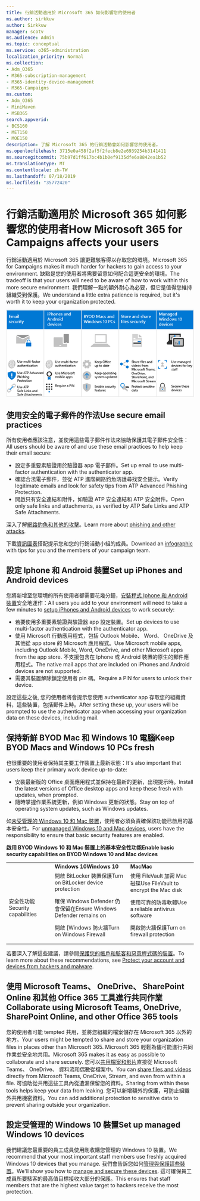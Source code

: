 ```yaml
---
title: 行銷活動適用於 Microsoft 365 如何影響您的使用者
ms.author: sirkkuw
author: Sirkkuw
manager: scotv
ms.audience: Admin
ms.topic: conceptual
ms.service: o365-administration
localization_priority: Normal
ms.collection:
- Adm_O365
- M365-subscription-management
- M365-identity-device-management
- M365-Campaigns
ms.custom:
- Adm_O365
- MiniMaven
- MSB365
search.appverid:
- BCS160
- MET150
- MOE150
description: 了解 Microsoft 365 的行銷活動會如何影響您的使用者。
ms.openlocfilehash: 3715e0a458f2af5f2fecb8e2e6939254b3141411
ms.sourcegitcommit: 75b97d1ff617bc4b1b0ef9135dfe6a8842ea1b52
ms.translationtype: MT
ms.contentlocale: zh-TW
ms.lasthandoff: 07/18/2019
ms.locfileid: "35772420"
---
```

# <a name="how-microsoft-365-for-campaigns-affects-your-users"></a><span data-ttu-id="e6317-103">行銷活動適用於 Microsoft 365 如何影響您的使用者</span><span class="sxs-lookup"><span data-stu-id="e6317-103">How Microsoft 365 for Campaigns affects your users</span></span>

<span data-ttu-id="e6317-104">行銷活動適用於 Microsoft 365 讓更難駭客得以存取您的環境。</span><span class="sxs-lookup"><span data-stu-id="e6317-104">Microsoft 365 for Campaigns makes it much harder for hackers to gain access to your environment.</span></span> <span data-ttu-id="e6317-105">缺點是您的使用者將需要留意如何配合這更安全的環境。</span><span class="sxs-lookup"><span data-stu-id="e6317-105">The tradeoff is that your users will need to be aware of how to work within this more secure environment.</span></span> <span data-ttu-id="e6317-106">我們理解一點的額外耐心為必要，但它是值得您維持組織受到保護。</span><span class="sxs-lookup"><span data-stu-id="e6317-106">We understand a little extra patience is required, but it's worth it to keep your organization protected.</span></span>

![圖例，概括重點從下面、 Iphone 的 Android 裝置，Mac，Windows 10、 共用與主要人員](media/M365-democracy-Users_700px.png)

## <a name="use-secure-email-practices"></a><span data-ttu-id="e6317-108">使用安全的電子郵件的作法</span><span class="sxs-lookup"><span data-stu-id="e6317-108">Use secure email practices</span></span>
<span data-ttu-id="e6317-109">所有使用者應該注意，並使用這些電子郵件作法來協助保護其電子郵件安全性：</span><span class="sxs-lookup"><span data-stu-id="e6317-109">All users should be aware of and use these email practices to help keep their email secure:</span></span>
- <span data-ttu-id="e6317-110">設定多重要素驗證用於驗證器 app 電子郵件。</span><span class="sxs-lookup"><span data-stu-id="e6317-110">Set up email to use multi-factor authentication with the authenticator app.</span></span>
- <span data-ttu-id="e6317-111">確認合法電子郵件，並從 ATP 進階網路釣魚防護尋找安全提示。</span><span class="sxs-lookup"><span data-stu-id="e6317-111">Verify legitimate emails and look for safety tips from ATP Advanced Phishing Protection.</span></span>
- <span data-ttu-id="e6317-112">開啟只有安全連結和附件，如驗證 ATP 安全連結和 ATP 安全附件。</span><span class="sxs-lookup"><span data-stu-id="e6317-112">Open only safe links and attachments, as verified by ATP Safe Links and ATP Safe Attachments.</span></span>

<span data-ttu-id="e6317-113">深入了解[網路釣魚和其他的攻擊](m365-campaigns-phishing-and-attacks.md)。</span><span class="sxs-lookup"><span data-stu-id="e6317-113">Learn more about [phishing and other attacks](m365-campaigns-phishing-and-attacks.md).</span></span> 

<span data-ttu-id="e6317-114">下載[資訊圖表](m365-campaigns-protect-campaign-infographic.md)搭配提示您和您的行銷活動小組的成員。</span><span class="sxs-lookup"><span data-stu-id="e6317-114">Download an [infographic](m365-campaigns-protect-campaign-infographic.md) with tips for you and the members of your campaign team.</span></span>

## <a name="set-up-iphones-and-android-devices"></a><span data-ttu-id="e6317-115">設定 Iphone 和 Android 裝置</span><span class="sxs-lookup"><span data-stu-id="e6317-115">Set up iPhones and Android devices</span></span>
<span data-ttu-id="e6317-116">您將新增至您環境的所有使用者都需要花幾分鐘，[安裝程式 Iphone 和 Android 裝置](../business/set-up-mobile-devices.md?toc=%2Fmicrosoft-365%2Fcampaigns%2Ftoc.json)安全地運作：</span><span class="sxs-lookup"><span data-stu-id="e6317-116">All users you add to your environment will need to take a few minutes to [setup iPhones and Android devices](../business/set-up-mobile-devices.md?toc=%2Fmicrosoft-365%2Fcampaigns%2Ftoc.json) to work securely:</span></span>
- <span data-ttu-id="e6317-117">若要使用多重要素驗證與驗證器 app 設定裝置。</span><span class="sxs-lookup"><span data-stu-id="e6317-117">Set up devices to use multi-factor authentication with the authenticator app.</span></span>
- <span data-ttu-id="e6317-118">使用 Microsoft 行動應用程式，包括 Outlook Mobile、 Word、 OneDrive 及其他從 app store 的 Microsoft 應用程式。</span><span class="sxs-lookup"><span data-stu-id="e6317-118">Use Microsoft mobile apps, including Outlook Mobile, Word, OneDrive, and other Microsoft apps from the app store.</span></span> <span data-ttu-id="e6317-119">不支援包含在 Iphone 或 Android 裝置的原生的郵件應用程式。</span><span class="sxs-lookup"><span data-stu-id="e6317-119">The native mail apps that are included on iPhones and Android devices are not supported.</span></span> 
- <span data-ttu-id="e6317-120">需要其裝置解除鎖定使用者 pin 碼。</span><span class="sxs-lookup"><span data-stu-id="e6317-120">Require a PIN for users to unlock their device.</span></span>

<span data-ttu-id="e6317-121">設定這些之後, 您的使用者將會提示您使用 authenticator app 存取您的組織資料，這些裝置，包括郵件上時。</span><span class="sxs-lookup"><span data-stu-id="e6317-121">After setting these up, your users will be prompted to use the authenticator app when accessing your organization data on these devices, including mail.</span></span> 

## <a name="keep-byod-macs-and-windows-10-pcs-fresh"></a><span data-ttu-id="e6317-122">保持新鮮 BYOD Mac 和 Windows 10 電腦</span><span class="sxs-lookup"><span data-stu-id="e6317-122">Keep BYOD Macs and Windows 10 PCs fresh</span></span> 
<span data-ttu-id="e6317-123">也很重要的使用者保持其主要工作裝置上最新狀態：</span><span class="sxs-lookup"><span data-stu-id="e6317-123">It's also important that users keep their primary work device up-to-date:</span></span>
- <span data-ttu-id="e6317-124">安裝最新版的 Office 桌面應用程式並保持在最新的更新，出現提示時。</span><span class="sxs-lookup"><span data-stu-id="e6317-124">Install the latest versions of Office desktop apps and keep these fresh with updates, when prompted.</span></span> 
- <span data-ttu-id="e6317-125">隨時掌握作業系統更新，例如 Windows 更新的狀態。</span><span class="sxs-lookup"><span data-stu-id="e6317-125">Stay on top of operating system updates, such as Windows updates.</span></span>

<span data-ttu-id="e6317-126">如[未受管理的 Windows 10 和 Mac 裝置](m365-campaigns-protect-pcs-macs.md)，使用者必須負責確保該功能已啟用的基本安全性。</span><span class="sxs-lookup"><span data-stu-id="e6317-126">For [unmanaged Windows 10 and Mac devices](m365-campaigns-protect-pcs-macs.md), users have the responsibility to ensure that basic security features are enabled.</span></span>

<span data-ttu-id="e6317-127">**啟用 BYOD Windows 10 和 Mac 裝置上的基本安全性功能**</span><span class="sxs-lookup"><span data-stu-id="e6317-127">**Enable basic security capabilities on BYOD Windows 10 and Mac devices**</span></span>

||||
|:-----|:-----|:------|
||<span data-ttu-id="e6317-128">**Windows 10**</span><span class="sxs-lookup"><span data-stu-id="e6317-128">**Windows 10**</span></span>|<span data-ttu-id="e6317-129">**Mac**</span><span class="sxs-lookup"><span data-stu-id="e6317-129">**Mac**</span></span>|
|<span data-ttu-id="e6317-130">安全性功能</span><span class="sxs-lookup"><span data-stu-id="e6317-130">Security capabilities</span></span>|<span data-ttu-id="e6317-131">開啟 BitLocker 裝置保護</span><span class="sxs-lookup"><span data-stu-id="e6317-131">Turn on BitLocker device protection</span></span><p><p> <span data-ttu-id="e6317-132">確保 Windows Defender 仍會保留在</span><span class="sxs-lookup"><span data-stu-id="e6317-132">Ensure Windows Defender remains on</span></span> <p><span data-ttu-id="e6317-133">開啟 [Windows 防火牆</span><span class="sxs-lookup"><span data-stu-id="e6317-133">Turn on Windows Firewall</span></span>| <span data-ttu-id="e6317-134">使用 FileVault 加密 Mac 磁碟</span><span class="sxs-lookup"><span data-stu-id="e6317-134">Use FileVault to encrypt the Mac disk</span></span> <p><p><span data-ttu-id="e6317-135">使用可靠的防毒軟體</span><span class="sxs-lookup"><span data-stu-id="e6317-135">Use a reliable antivirus software</span></span> <p><span data-ttu-id="e6317-136">開啟防火牆保護</span><span class="sxs-lookup"><span data-stu-id="e6317-136">Turn on firewall protection</span></span>|

<span data-ttu-id="e6317-137">若要深入了解這些建議，請參閱[保護您的帳戶和駭客和惡意程式碼的裝置](https://support.office.com/en-us/article/Protect-your-account-and-devices-from-hackers-and-malware-066d6216-a56b-4f90-9af3-b3a1e9a327d6#ID0EAABAAA=Windows_10)。</span><span class="sxs-lookup"><span data-stu-id="e6317-137">To learn more about these recommendations, see [Protect your account and devices from hackers and malware](https://support.office.com/en-us/article/Protect-your-account-and-devices-from-hackers-and-malware-066d6216-a56b-4f90-9af3-b3a1e9a327d6#ID0EAABAAA=Windows_10).</span></span>

## <a name="collaborate-using-microsoft-teams-onedrive-sharepoint-online-and-other-office-365-tools"></a><span data-ttu-id="e6317-138">使用 Microsoft Teams、 OneDrive、 SharePoint Online 和其他 Office 365 工具進行共同作業</span><span class="sxs-lookup"><span data-stu-id="e6317-138">Collaborate using Microsoft Teams, OneDrive, SharePoint Online, and other Office 365 tools</span></span>
<span data-ttu-id="e6317-139">您的使用者可能 tempted 共用，並將您組織的檔案儲存在 Microsoft 365 以外的地方。</span><span class="sxs-lookup"><span data-stu-id="e6317-139">Your users might be tempted to share and store your organization files in places other than Microsoft 365.</span></span> <span data-ttu-id="e6317-140">Microsoft 365 輕鬆為儘可能進行共同作業並安全地共用。</span><span class="sxs-lookup"><span data-stu-id="e6317-140">Microsoft 365 makes it as easy as possible to collaborate and share securely.</span></span> <span data-ttu-id="e6317-141">您可以[共用檔案和影片](share-files-and-videos.md)直接從 Microsoft Teams、 OneDrive、 資料流和偶數從檔案中。</span><span class="sxs-lookup"><span data-stu-id="e6317-141">You can [share files and videos](share-files-and-videos.md) directly from Microsoft Teams, OneDrive, Stream, and even from within a file.</span></span> <span data-ttu-id="e6317-142">可協助從共用這些工具內從遺漏保留您的資料。</span><span class="sxs-lookup"><span data-stu-id="e6317-142">Sharing from within these tools helps keep your data from leaking.</span></span> <span data-ttu-id="e6317-143">您可以新增額外的保護，可防止組織外共用機密資料。</span><span class="sxs-lookup"><span data-stu-id="e6317-143">You can add additional protection to sensitive data to prevent sharing outside your organization.</span></span> 


## <a name="set-up-managed-windows-10-devices"></a><span data-ttu-id="e6317-144">設定受管理的 Windows 10 裝置</span><span class="sxs-lookup"><span data-stu-id="e6317-144">Set up managed Windows 10 devices</span></span>
<span data-ttu-id="e6317-145">我們建議您最重要的員工成員使用剛收購您管理的 Windows 10 裝置。</span><span class="sxs-lookup"><span data-stu-id="e6317-145">We recommend that your most important staff members use freshly acquired Windows 10 devices that you manage.</span></span> <span data-ttu-id="e6317-146">我們會告訴您如何[管理與保護這些裝置](../business/set-up-windows-devices.md?toc=/microsoft-365/campaigns/toc.json)。</span><span class="sxs-lookup"><span data-stu-id="e6317-146">We'll show you how to [manage and secure these devices](../business/set-up-windows-devices.md?toc=/microsoft-365/campaigns/toc.json).</span></span> <span data-ttu-id="e6317-147">這可確保員工成員所要駭客的最高值目標接收大部分的保護。</span><span class="sxs-lookup"><span data-stu-id="e6317-147">This ensures that staff members that are the highest value target to hackers receive the most protection.</span></span> 



  